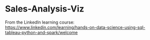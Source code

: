 # Sales-Analysis-Viz
From the LinkedIn learning course:
https://www.linkedin.com/learning/hands-on-data-science-using-sql-tableau-python-and-spark/welcome
